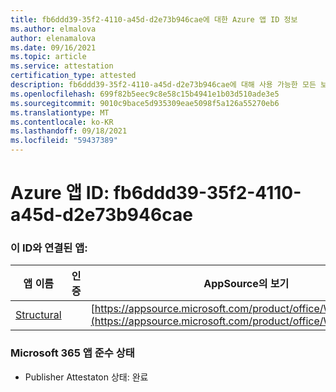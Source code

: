 ```yaml
---
title: fb6ddd39-35f2-4110-a45d-d2e73b946cae에 대한 Azure 앱 ID 정보
ms.author: elmalova
author: elenamalova
ms.date: 09/16/2021
ms.topic: article
ms.service: attestation
certification_type: attested
description: fb6ddd39-35f2-4110-a45d-d2e73b946cae에 대해 사용 가능한 모든 보안 및 규정 준수 정보입니다.
ms.openlocfilehash: 699f82b5eec9c8e58c15b4941e1b03d510ade3e5
ms.sourcegitcommit: 9010c9bace5d935309eae5098f5a126a55270eb6
ms.translationtype: MT
ms.contentlocale: ko-KR
ms.lasthandoff: 09/18/2021
ms.locfileid: "59437389"
---
```

# <a name="azure-app-id-fb6ddd39-35f2-4110-a45d-d2e73b946cae"></a>Azure 앱 ID: fb6ddd39-35f2-4110-a45d-d2e73b946cae


### <a name="apps-associated-with-this-id"></a>이 ID와 연결된 앱:
| **앱 이름** | **인증** | **AppSource의 보기** |
|--------------|---------------|-----------------------|
| [Structural](https://docs.microsoft.com/microsoft-365-app-certification/forward/WA200002514) |  | [https://appsource.microsoft.com/product/office/WA200002514](https://appsource.microsoft.com/product/office/WA200002514) |

### <a name="microsoft-365-app-compliance-status"></a>Microsoft 365 앱 준수 상태
- Publisher Attestaton 상태: 완료
